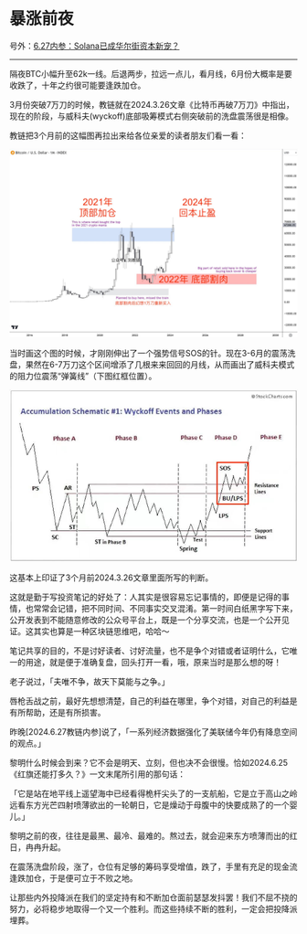 # 暴涨前夜

号外：[6.27内参：Solana已成华尔街资本新宠？](http://rd.liujiaolian.com/i/20240629)

* * *

隔夜BTC小幅升至62k一线。后退两步，拉远一点儿，看月线，6月份大概率是要收跌了，十年之约很可能要逢跌加仓。

3月份突破7万刀的时候，教链就在2024.3.26文章《比特币再破7万刀》中指出，现在的阶段，与威科夫(wyckoff)底部吸筹模式右侧突破前的洗盘震荡很是相像。

教链把3个月前的这幅图再拉出来给各位亲爱的读者朋友们看一看：

![](2024-06-28-A01.jpeg)

当时画这个图的时候，才刚刚伸出了一个强势信号SOS的针。现在3-6月的震荡洗盘，果然在6-7万刀这个区间增添了几根来来回回的月线，从而画出了威科夫模式的阻力位震荡“弹簧线”（下图红框位置）。

![](2024-06-28-A02.jpeg)

这基本上印证了3个月前2024.3.26文章里面所写的判断。

这就是勤于写投资笔记的好处了：人其实是很容易忘记事情的，即便是记得的事情，也常常会记错，把不同时间、不同事实交叉混淆。第一时间白纸黑字写下来，公开发表到不能随意修改的公众号平台上，既是一个分享交流，也是一个公开见证。这其实也算是一种区块链思维吧，哈哈～

笔记共享的目的，不是讨好读者、讨好流量，也不是争个对错或者证明什么，它唯一的用途，就是便于准确复盘，回头打开一看，哦，原来当时是那么想的呀！

老子说过，「夫唯不争，故天下莫能与之争。」

唇枪舌战之前，最好先想想清楚，自己的利益在哪里，争个对错，对自己的利益是有所帮助，还是有所损害。

昨晚[2024.6.27教链内参]说了，「一系列经济数据强化了美联储今年仍有降息空间的观点。」

黎明什么时候会到来？它不会是明天、立刻，但也决不会很慢。恰如2024.6.25《红旗还能打多久？》一文末尾所引用的那句话：

「它是站在地平线上遥望海中已经看得桅杆尖头了的一支航船，它是立于高山之岭远看东方光芒四射喷薄欲出的一轮朝日，它是燥动于母腹中的快要成熟了的一个婴儿。」

黎明之前的夜，往往是最黑、最冷、最难的。熬过去，就会迎来东方喷薄而出的红日，冉冉升起。

在震荡洗盘阶段，涨了，仓位有足够的筹码享受增值，跌了，手里有充足的现金流逢跌加仓，于是便可立于不败之地。

让那些内外投降派在我们的坚定持有和不断加仓面前瑟瑟发抖罢！我们不屈不挠的努力，必将稳步地取得一个又一个胜利。而这些持续不断的胜利，一定会把投降派埋葬。
